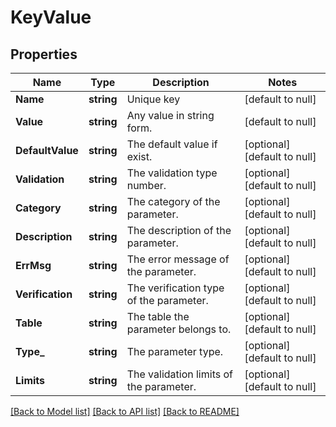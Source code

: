 # KeyValue

## Properties
Name | Type | Description | Notes
------------ | ------------- | ------------- | -------------
**Name** | **string** | Unique key | [default to null]
**Value** | **string** | Any value in string form. | [default to null]
**DefaultValue** | **string** | The default value if exist. | [optional] [default to null]
**Validation** | **string** | The validation type number. | [optional] [default to null]
**Category** | **string** | The category of the parameter. | [optional] [default to null]
**Description** | **string** | The description of the parameter. | [optional] [default to null]
**ErrMsg** | **string** | The error message of the parameter. | [optional] [default to null]
**Verification** | **string** | The verification type of the parameter. | [optional] [default to null]
**Table** | **string** | The table the parameter belongs to. | [optional] [default to null]
**Type_** | **string** | The parameter type. | [optional] [default to null]
**Limits** | **string** | The validation limits of the parameter. | [optional] [default to null]

[[Back to Model list]](../README.md#documentation-for-models) [[Back to API list]](../README.md#documentation-for-api-endpoints) [[Back to README]](../README.md)


